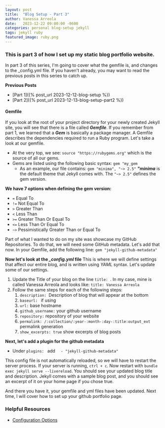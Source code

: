 ```yaml
---
layout: post
title:  "Blog Setup - Part 3"
author: Vanessa Arreola
date:   2023-12-22 09:00:00 -0600
categories: personal blog-setup jekyll
tags: jekyll ruby
featured_image: ruby.png
---
```


### This is part 3 of how I set up my static blog portfolio website. ###

In part 3 of this series, I'm going to cover what the gemfile is, and changes to the _config.yml file. If you haven't already, you may want to read the previous posts in this series to catch up.

**Previous Posts**
* [Part 1]({% post_url 2023-12-12-blog-setup %})
* [Part 2]({% post_url 2023-12-13-blog-setup-part2 %})

#### **Gemfile** #### 
If you look at the root of your project directory for your newly created Jekyll site, you will see that there is a file called ***Gemfile***. If you remember from part 1, we learned that a ***Gem*** is basically a package manager. A Gemfile describes the dependencies required to run a Ruby program. Let's take a look at our gemfile. 

* At the very top, we see: ```source "https://rubygems.org"``` which is the source of all our gems.
* Gems are listed using the following basic syntax: ```gem "my_gem```
    * As an example, our file contains: ```gem "minima", "~> 2.5"``` ***"minima*** is the default theme that Jekyll comes with. The ```"~> 2.5"``` defines the gem version. 

**We have 7 options when defining the gem version:**
* ```=``` Equal To
* ```!=``` Not Equal To
* ```>``` Greater Than
* ```<``` Less Than
* ```>=``` Greater Than Or Equal To
* ```<=``` Less Than Or Equal To
* ```~>``` Pessimistically Greater Than or Equal To

Part of what I wanted to do on my site was showcase my GitHub Repositories. To do that, we will need some GitHub metadata. Let's add that now.
In your Gemfile, add the following line: 
```gem "jekyll-github-metadata"```

**Now let's look at the *_config.yml* file**
This is where we will define settings that affect our entire blog, and is written using *YAML* syntax. Let's update some of our settings.
1. Update the Title of your blog on the line ```title: ```. In my case, mine is called Vanessa Arreola and looks like: ```title: Vanessa Arreola```
2. Follow the same steps for each of the following steps: 
    1. ```description: ```Description of blog that will appear at the bottom
    2. ```baseurl: ``` if using
    3. ```url:``` base hostname
    4. ```github_username:``` your github username
    5. ```repository:``` repository of your website
    6. ```permalink: /:collection/:year-:month-:day-:title:output_ext``` permalink generation
    7. ```show_excerpts: true``` show excerpts of blog posts

**Next, let's add a plugin for the github metadata**
* Under ```plugins: ``` add ```  - "jekyll-github-metadata"```

This config file is not automatically reloaded, so we will have to restart the server process. If your server is running, ```ctrl + c```. Now restart with ```bundle exec jekyll serve --livereload```. You should see your updated blog title and description. Jekyll comes with a sample blog post, and you should see an excerpt of it on your home page if you chose true. 

And there you have it, your gemfile and yml files have been updated. Next time, I will cover how to set up your github portfolio page. 

### Helpful Resources ###
* <a href="https://jekyllrb.com/docs/configuration/options/" target="_blank">Configuration Options</a>